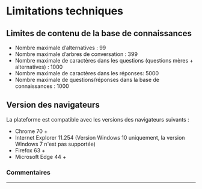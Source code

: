 # Limitations techniques

## Limites de contenu de la base de connaissances

* Nombre maximale d’alternatives : 99
* Nombre maximale d’arbres de conversation : 399
* Nombre maximale de caractères dans les questions (questions mères + alternatives) : 1000
* Nombre maximale de caractères dans les réponses: 5000
* Nombre maximale de questions/réponses dans la base de connaissances : 1000


## Version des navigateurs

La plateforme est compatible avec les versions des navigateurs suivants :

* Chrome 70 +
* Internet Explorer 11.254 (Version Windows 10 uniquement, la version Windows 7 n'est pas supportée)
* Firefox 63 +
* Microsoft Edge 44 +




### Commentaires
---
<Commentaire />
